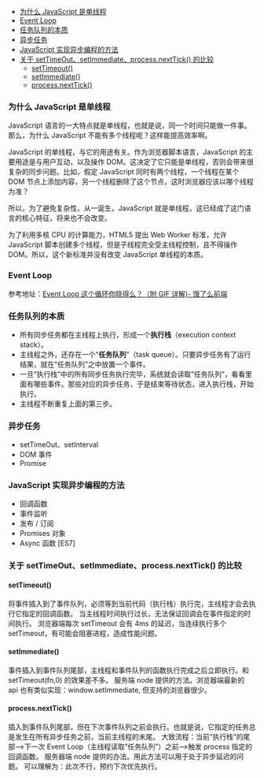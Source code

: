 <!-- TOC -->

- [为什么 JavaScript 是单线程](#%E4%B8%BA%E4%BB%80%E4%B9%88-javascript-%E6%98%AF%E5%8D%95%E7%BA%BF%E7%A8%8B)
- [Event Loop](#event-loop)
- [任务队列的本质](#%E4%BB%BB%E5%8A%A1%E9%98%9F%E5%88%97%E7%9A%84%E6%9C%AC%E8%B4%A8)
- [异步任务](#%E5%BC%82%E6%AD%A5%E4%BB%BB%E5%8A%A1)
- [JavaScript 实现异步编程的方法](#javascript-%E5%AE%9E%E7%8E%B0%E5%BC%82%E6%AD%A5%E7%BC%96%E7%A8%8B%E7%9A%84%E6%96%B9%E6%B3%95)
- [关于 setTimeOut、setImmediate、process.nextTick() 的比较](#%E5%85%B3%E4%BA%8E-settimeoutsetimmediateprocessnexttick-%E7%9A%84%E6%AF%94%E8%BE%83)
  - [setTimeout()](#settimeout)
  - [setImmediate()](#setimmediate)
  - [process.nextTick()](#processnexttick)

<!-- /TOC -->

### 为什么 JavaScript 是单线程

JavaScript 语言的一大特点就是单线程，也就是说，同一个时间只能做一件事。那么，为什么 JavaScript 不能有多个线程呢？这样能提高效率啊。

JavaScript 的单线程，与它的用途有关。作为浏览器脚本语言，JavaScript 的主要用途是与用户互动，以及操作 DOM。这决定了它只能是单线程，否则会带来很复杂的同步问题。比如，假定 JavaScript 同时有两个线程，一个线程在某个 DOM 节点上添加内容，另一个线程删除了这个节点，这时浏览器应该以哪个线程为准？

所以，为了避免复杂性，从一诞生，JavaScript 就是单线程，这已经成了这门语言的核心特征，将来也不会改变。

为了利用多核 CPU 的计算能力，HTML5 提出 Web Worker 标准，允许 JavaScript 脚本创建多个线程，但是子线程完全受主线程控制，且不得操作 DOM。所以，这个新标准并没有改变 JavaScript 单线程的本质。

### Event Loop

参考地址：[Event Loop 这个循环你晓得么？（附 GIF 详解)- 饿了么前端](https://zhuanlan.zhihu.com/p/41543963)

### 任务队列的本质

- 所有同步任务都在主线程上执行，形成一个**执行栈**（execution context stack）。
- 主线程之外，还存在一个”**任务队列**”（task queue）。只要异步任务有了运行结果，就在”任务队列”之中放置一个事件。
- 一旦”执行栈”中的所有同步任务执行完毕，系统就会读取”任务队列”，看看里面有哪些事件。那些对应的异步任务，于是结束等待状态，进入执行栈，开始执行。
- 主线程不断重复上面的第三步。

### 异步任务

- setTimeOut、setInterval
- DOM 事件
- Promise

### JavaScript 实现异步编程的方法

- 回调函数
- 事件监听
- 发布 / 订阅
- Promises 对象
- Async 函数 [ES7]

### 关于 setTimeOut、setImmediate、process.nextTick() 的比较

#### setTimeout()

将事件插入到了事件队列，必须等到当前代码（执行栈）执行完，主线程才会去执行它指定的回调函数。
当主线程时间执行过长，无法保证回调会在事件指定的时间执行。
浏览器端每次 setTimeout 会有 4ms 的延迟，当连续执行多个 setTimeout，有可能会阻塞进程，造成性能问题。

#### setImmediate()

事件插入到事件队列尾部，主线程和事件队列的函数执行完成之后立即执行。和 setTimeout(fn,0) 的效果差不多。
服务端 node 提供的方法。浏览器端最新的 api 也有类似实现：window.setImmediate, 但支持的浏览器很少。

#### process.nextTick()

插入到事件队列尾部，但在下次事件队列之前会执行。也就是说，它指定的任务总是发生在所有异步任务之前，当前主线程的末尾。
大致流程：当前”执行栈”的尾部–>下一次 Event Loop（主线程读取”任务队列”）之前–>触发 process 指定的回调函数。
服务器端 node 提供的办法。用此方法可以用于处于异步延迟的问题。
可以理解为：此次不行，预约下次优先执行。
